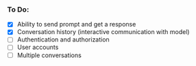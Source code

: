 ### To Do:
- [x] Ability to send prompt and get a response
- [x] Conversation history (interactive communication with model)
- [ ] Authentication and authorization
- [ ] User accounts
- [ ] Multiple conversations
